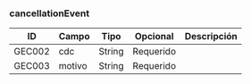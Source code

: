 ### cancellationEvent

| ID | Campo | Tipo | Opcional | Descripción |
| --- | --- | --- | --- | --- |
| GEC002 | cdc | String | Requerido |  |
| GEC003 | motivo | String | Requerido |  |
